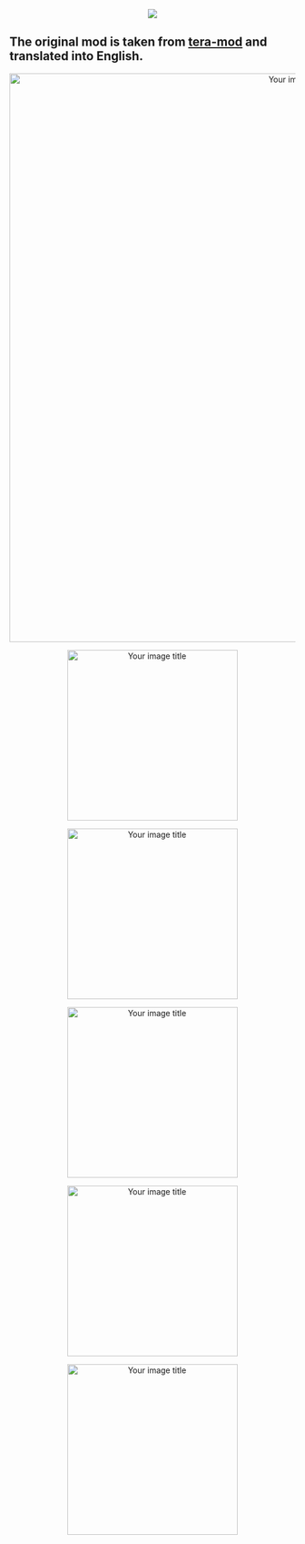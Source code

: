 <p align="center"><img src="https://github.com/war100ck/others/blob/master/terabooxlogo.svg"></p>

## The original mod is taken from [tera-mod](https://github.com/tera-mod/DPS-Monitor) and translated into English.

<p align="center"><img src="https://github.com/war100ck/TeraToolbox-and-old-modifications-only-for-client-version-92.03-92.04/blob/main/DPS-Monitor_EN/screenshot/0.png" alt="Your image title" width="1000"/>
 
<p align="center"><img src="https://github.com/war100ck/TeraToolbox-and-old-modifications-only-for-client-version-92.03-92.04/blob/main/DPS-Monitor_EN/screenshot/1.png" alt="Your image title" width="300"/> <p align="center"><img src="https://github.com/war100ck/TeraToolbox-and-old-modifications-only-for-client-version-92.03-92.04/blob/main/DPS-Monitor_EN/screenshot/2.png" alt="Your image title" width="300"/>

 

<p align="center"><img src="https://github.com/war100ck/TeraToolbox-and-old-modifications-only-for-client-version-92.03-92.04/blob/main/DPS-Monitor_EN/screenshot/3.png" alt="Your image title" width="300"/> 

<p align="center"><img src="https://github.com/war100ck/TeraToolbox-and-old-modifications-only-for-client-version-92.03-92.04/blob/main/DPS-Monitor_EN/screenshot/4.png" alt="Your image title" width="300"/> 

<p align="center"><img src="https://github.com/war100ck/TeraToolbox-and-old-modifications-only-for-client-version-92.03-92.04/blob/main/DPS-Monitor_EN/screenshot/5.png" alt="Your image title" width="300"/> 

